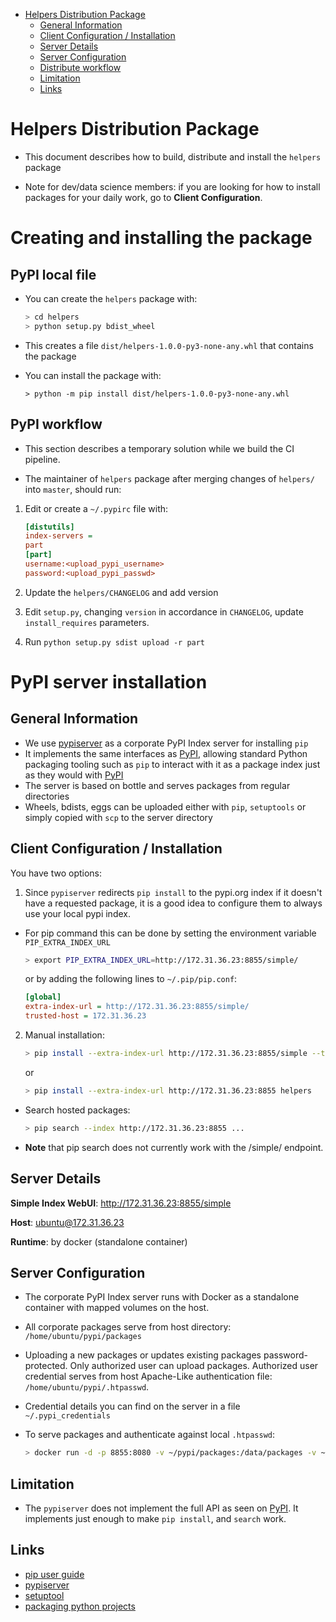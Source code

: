 <!--ts-->
   * [Helpers Distribution Package](#helpers-distribution-package)
      * [General Information](#general-information)
      * [Client Configuration / Installation](#client-configuration--installation)
      * [Server Details](#server-details)
      * [Server Configuration](#server-configuration)
      * [Distribute workflow](#distribute-workflow)
      * [Limitation](#limitation)
      * [Links](#links)



<!--te-->

# Helpers Distribution Package

- This document describes how to build, distribute and install the `helpers`
  package

- Note for dev/data science members: if you are looking for how to install
  packages for your daily work, go to **Client Configuration**.

# Creating and installing the package

## PyPI local file

- You can create the `helpers` package with:
  ```bash
  > cd helpers
  > python setup.py bdist_wheel
  ```

- This creates a file `dist/helpers-1.0.0-py3-none-any.whl` that contains the
  package

- You can install the package with:
  ```
  > python -m pip install dist/helpers-1.0.0-py3-none-any.whl
  ```

## PyPI workflow

- This section describes a temporary solution while we build the CI pipeline.

- The maintainer of `helpers` package after merging changes of `helpers/` into
  `master`, should run:

1. Edit or create a `~/.pypirc` file with:
   ```ini
   [distutils]
   index-servers =
   part
   [part]
   username:<upload_pypi_username>
   password:<upload_pypi_passwd>
   ```

2. Update the `helpers/CHANGELOG` and add version

3. Edit `setup.py`, changing `version` in accordance in `CHANGELOG`, update
   `install_requires` parameters.

4. Run `python setup.py sdist upload -r part`

# PyPI server installation

## General Information

- We use [pypiserver](https://github.com/pypiserver/pypiserver) as a corporate
  PyPI Index server for installing `pip`
- It implements the same interfaces as [PyPI](https://pypi.org/), allowing
  standard Python packaging tooling such as `pip` to interact with it as a
  package index just as they would with [PyPI](https://pypi.org/)
- The server is based on bottle and serves packages from regular directories
- Wheels, bdists, eggs can be uploaded either with `pip`, `setuptools` or simply
  copied with `scp` to the server directory

## Client Configuration / Installation

You have two options:

1. Since `pypiserver` redirects `pip install` to the pypi.org index if it
   doesn't have a requested package, it is a good idea to configure them to
   always use your local pypi index.

- For pip command this can be done by setting the environment variable
  `PIP_EXTRA_INDEX_URL`

   ```bash
   > export PIP_EXTRA_INDEX_URL=http://172.31.36.23:8855/simple/
   ```

   or by adding the following lines to `~/.pip/pip.conf`:

   ```ini
   [global]
   extra-index-url = http://172.31.36.23:8855/simple/
   trusted-host = 172.31.36.23
   ```

2. Manual installation:

   ```bash
   > pip install --extra-index-url http://172.31.36.23:8855/simple --trusted-host 172.31.36.23 helpers
   ```

   or

   ```bash
   > pip install --extra-index-url http://172.31.36.23:8855 helpers
   ```

 - Search hosted packages:

   ```bash
   > pip search --index http://172.31.36.23:8855 ...
   ```

 - **Note** that pip search does not currently work with the /simple/ endpoint.

## Server Details

**Simple Index WebUI**: http://172.31.36.23:8855/simple

**Host**: ubuntu@172.31.36.23

**Runtime**: by docker (standalone container)

## Server Configuration

- The corporate PyPI Index server runs with Docker as a standalone container with
  mapped volumes on the host.

- All corporate packages serve from host directory: `/home/ubuntu/pypi/packages`

- Uploading a new packages or updates existing packages password-protected. Only
  authorized user can upload packages. Authorized user credential serves from
  host Apache-Like authentication file: `/home/ubuntu/pypi/.htpasswd`.

- Credential details you can find on the server in a file `~/.pypi_credentials`

- To serve packages and authenticate against local `.htpasswd`:

  ```bash
  > docker run -d -p 8855:8080 -v ~/pypi/packages:/data/packages -v ~/pypi/.htpasswd:/data/.htpasswd --restart=always pypiserver/pypiserver:latest -v  -P .htpasswd packages
  ```

## Limitation

- The `pypiserver` does not implement the full API as seen on
  [PyPI](https://pypi.org/). It implements just enough to make `pip install`, and
  `search` work.

## Links

- [pip user guide](https://pip.pypa.io/en/stable/user_guide/#user-guide)
- [pypiserver](https://github.com/pypiserver/pypiserver)
- [setuptool](https://setuptools.readthedocs.io/en/latest/index.html)
- [packaging python projects](https://packaging.python.org/tutorials/packaging-projects/)
